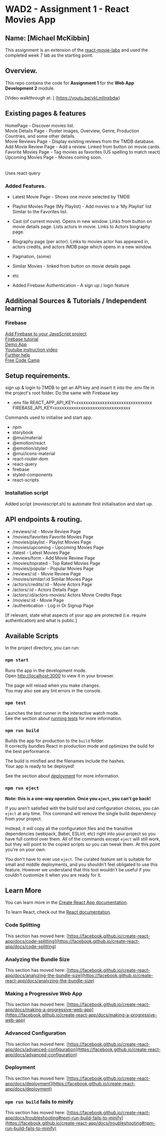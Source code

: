 # WAD2 - Assignment 1 - React Movies App

## Name: [Michael McKibbin]

This assignment is an extension of the [react-movie-labs](https://github.com/MichaelMcKibbin/react-movie-labs.git) and used the completed week 7 lab as the starting point.

## Overview.

This repo contains the code for **Assignment 1** for the **Web App Development 2** module.

[Video walkthrough at: ] (https://youtu.be/vkLmlInxbdw)

## Existing pages & features

HomePage - Discover movies list.<br>
Movie Details Page - Poster images, Overview, Genre, Production Countries, and some other details.<br>
Movie Reviews Page - Display existing reviews from the TMDB database.<br>
Add Movie Review Page - Add a review. Linked from button on movie cards. <br>
Favorite Movies Page - Tag movies as favorites (US spelling to match react)<br>
Upcoming Movies Page - Movies coming soon.<br>
<br>
<br>
Uses react query<br>

### Added Features.

- Latest Movie Page - Shows one movie selected by TMDB
- Playlist Movies Page (My Playlist) - Add movies to a 'My Playlist' list<br>
  Similar to the Favorites list.
- Cast (of current movie). Opens in new window. Links from button on movie details page.
  Lists actors in movie. Links to Actors biography page.
- Biography page (per actor).
  Links to movies actor has appeared in, actors credits, and actors IMDB page which opens in a new window.
- Pagination, (some)
- Similar Movies - linked from button on movie details page.

- etc
- Added Firebase Authentication - A sign up / login feature<br>

## Additional Sources & Tutorials / Independent learning

### Firebase<br>

[Add Firebase to your JavaScript project](https://firebase.google.com/docs/web/setup#add-sdk-and-initialize)<br>
[Firebase tutorial](https://console.firebase.google.com/u/0/project/wad2-assignment-1/authentication)<br>
[Demo App](https://console.firebase.google.com/u/0/project/fir-demo-project/overview)<br>
[Youtube instruction video](https://www.youtube.com/watch?v=p9pgI3Mg-So&t=24s)<br>
[Further help](https://github.com/machadop1407/react-firebase-authentication/tree/main)
<br>
[Free Code Camp](https://www.freecodecamp.org/news/use-firebase-authentication-in-a-react-app/)<br>

## Setup requirements.

sign up & login to TMDB to get an API key and insert it into the .env file in the project's root folder.
Do the same with Firebase key

- .env file
  REACT_APP_API_KEY=xxxxxxxxxxxxxxxxxxxxxxxxxxxxxxxx
  FIREBASE_API_KEY=xxxxxxxxxxxxxxxxxxxxxxxxxxxxxxxx

Commands used to initialise and start app.

- npm
- storybook
- @mui/material
- @emotion/react
- @emotion/styled
- @mui/icons-material
- react-router-dom
- react-query
- firebase
- styled-components
- react-scripts

### Installation script

Added script (moviescript.sh) to automate first initialisation and start up.

## API endpoints & routing.

- /reviews/:id - Movie Review Page
- /movies/favorites Favorite Movies Page
- /movies/playlist - Playlist Movies Page
- /movies/upcoming - Upcoming Movies Page
- /latest - Latest Movies Page
- /reviews/form - Add Movie Review Page
- /movies/toprated - Top Rated Movies Page
- /movies/popular - Popular Movies Page
- /reviews/:id - Movie Review Page
- /movies/similar/:id Similar Movies Page
- /actors/credits/:id - Movie Actors Page
- /actors/:id - Actors Details Page
- /actors/:id/actors-movies/ Actors Movie Credits Page
- /movies/:id - Movie Page
- /authentication - Log in Or Signup Page

[If relevant, state what aspects of your app are protected (i.e. require authentication) and what is public.]

## Available Scripts

In the project directory, you can run:

### `npm start`

Runs the app in the development mode.\
Open [http://localhost:3000](http://localhost:3000) to view it in your browser.

The page will reload when you make changes.\
You may also see any lint errors in the console.

### `npm test`

Launches the test runner in the interactive watch mode.\
See the section about [running tests](https://facebook.github.io/create-react-app/docs/running-tests) for more information.

### `npm run build`

Builds the app for production to the `build` folder.\
It correctly bundles React in production mode and optimizes the build for the best performance.

The build is minified and the filenames include the hashes.\
Your app is ready to be deployed!

See the section about [deployment](https://facebook.github.io/create-react-app/docs/deployment) for more information.

### `npm run eject`

**Note: this is a one-way operation. Once you `eject`, you can't go back!**

If you aren't satisfied with the build tool and configuration choices, you can `eject` at any time. This command will remove the single build dependency from your project.

Instead, it will copy all the configuration files and the transitive dependencies (webpack, Babel, ESLint, etc) right into your project so you have full control over them. All of the commands except `eject` will still work, but they will point to the copied scripts so you can tweak them. At this point you're on your own.

You don't have to ever use `eject`. The curated feature set is suitable for small and middle deployments, and you shouldn't feel obligated to use this feature. However we understand that this tool wouldn't be useful if you couldn't customize it when you are ready for it.

## Learn More

You can learn more in the [Create React App documentation](https://facebook.github.io/create-react-app/docs/getting-started).

To learn React, check out the [React documentation](https://reactjs.org/).

### Code Splitting

This section has moved here: [https://facebook.github.io/create-react-app/docs/code-splitting](https://facebook.github.io/create-react-app/docs/code-splitting)

### Analyzing the Bundle Size

This section has moved here: [https://facebook.github.io/create-react-app/docs/analyzing-the-bundle-size](https://facebook.github.io/create-react-app/docs/analyzing-the-bundle-size)

### Making a Progressive Web App

This section has moved here: [https://facebook.github.io/create-react-app/docs/making-a-progressive-web-app](https://facebook.github.io/create-react-app/docs/making-a-progressive-web-app)

### Advanced Configuration

This section has moved here: [https://facebook.github.io/create-react-app/docs/advanced-configuration](https://facebook.github.io/create-react-app/docs/advanced-configuration)

### Deployment

This section has moved here: [https://facebook.github.io/create-react-app/docs/deployment](https://facebook.github.io/create-react-app/docs/deployment)

### `npm run build` fails to minify

This section has moved here: [https://facebook.github.io/create-react-app/docs/troubleshooting#npm-run-build-fails-to-minify](https://facebook.github.io/create-react-app/docs/troubleshooting#npm-run-build-fails-to-minify)
